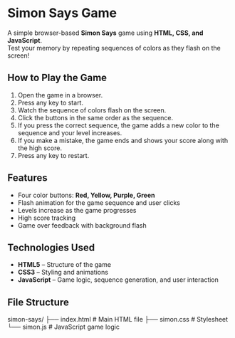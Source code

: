 # Simon Says Game

A simple browser-based **Simon Says** game using **HTML, CSS, and JavaScript**.  
Test your memory by repeating sequences of colors as they flash on the screen!


## How to Play the Game
1. Open the game in a browser.
2. Press any key to start.
3. Watch the sequence of colors flash on the screen.
4. Click the buttons in the same order as the sequence.
5. If you press the correct sequence, the game adds a new color to the sequence and your level increases.
6. If you make a mistake, the game ends and shows your score along with the high score.
7. Press any key to restart.


## Features
- Four color buttons: **Red, Yellow, Purple, Green**
- Flash animation for the game sequence and user clicks
- Levels increase as the game progresses
- High score tracking
- Game over feedback with background flash

## Technologies Used
- **HTML5** – Structure of the game  
- **CSS3** – Styling and animations  
- **JavaScript** – Game logic, sequence generation, and user interaction  

## File Structure
simon-says/
├── index.html  # Main HTML file
├── simon.css  # Stylesheet
└── simon.js  # JavaScript game logic

